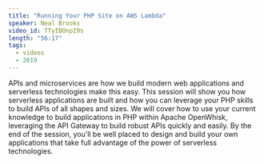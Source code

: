 ```yaml
---
title: "Running Your PHP Site on AWS Lambda"
speaker: Neal Brooks
video_id: TTyIBOnpI9s
length: "56:17"
tags:
  - videos
  - 2019
---
```


APIs and microservices are how we build modern web applications and serverless technologies make this easy. This session will show you how serverless applications are built and how you can leverage your PHP skills to build APIs of all shapes and sizes. We will cover how to use your current knowledge to build applications in PHP within Apache OpenWhisk, leveraging the API Gateway to build robust APIs quickly and easily. By the end of the session, you’ll be well placed to design and build your own applications that take full advantage of the power of serverless technologies.
